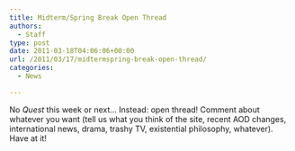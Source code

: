 ```yaml
---
title: Midterm/Spring Break Open Thread
authors: 
  - Staff
type: post
date: 2011-03-18T04:06:06+00:00
url: /2011/03/17/midtermspring-break-open-thread/
categories:
  - News

---
```

No _Quest_ this week or next&#8230; Instead: open thread! Comment about whatever you want (tell us what you think of the site, recent AOD changes, international news, drama, trashy TV, existential philosophy, whatever). Have at it!